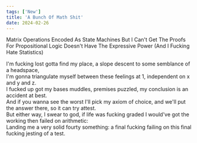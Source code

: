 ```yaml
---
tags: ['New']
title: 'A Bunch Of Math Shit'
date: 2024-02-26
---
```


Matrix Operations Encoded As State Machines But I Can't Get The Proofs For Propositional Logic Doesn't Have The Expressive Power (And I Fucking Hate Statistics)

I'm fucking lost gotta find my place, a slope descent to some semblance of a headspace,  
I'm gonna triangulate myself between these feelings at 1, independent on x and y and z.  
I fucked up got my bases muddles, premises puzzled, my conclusion is an accident at best.  
And if you wanna see the worst I'll pick my axiom of choice, and we'll put the answer there, so it can try attest.  
But either way, I swear to god, if life was fucking graded I would've got the working then failed on arithmetic:  
Landing me a very solid fourty something: a final fucking failing on this final fucking jesting of a test.  
